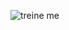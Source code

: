 ![treine me](https://github.com/RobertoLuizJr/Desafio-corrigindo-bugs-02/assets/162919964/5bc0890c-28e0-459b-9206-f068460f879c)

